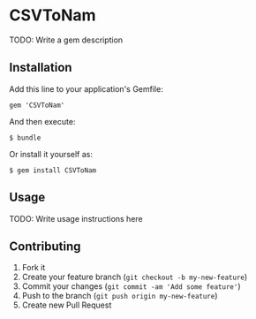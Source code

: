 # CSVToNam

TODO: Write a gem description

## Installation

Add this line to your application's Gemfile:

    gem 'CSVToNam'

And then execute:

    $ bundle

Or install it yourself as:

    $ gem install CSVToNam

## Usage

TODO: Write usage instructions here

## Contributing

1. Fork it
2. Create your feature branch (`git checkout -b my-new-feature`)
3. Commit your changes (`git commit -am 'Add some feature'`)
4. Push to the branch (`git push origin my-new-feature`)
5. Create new Pull Request
